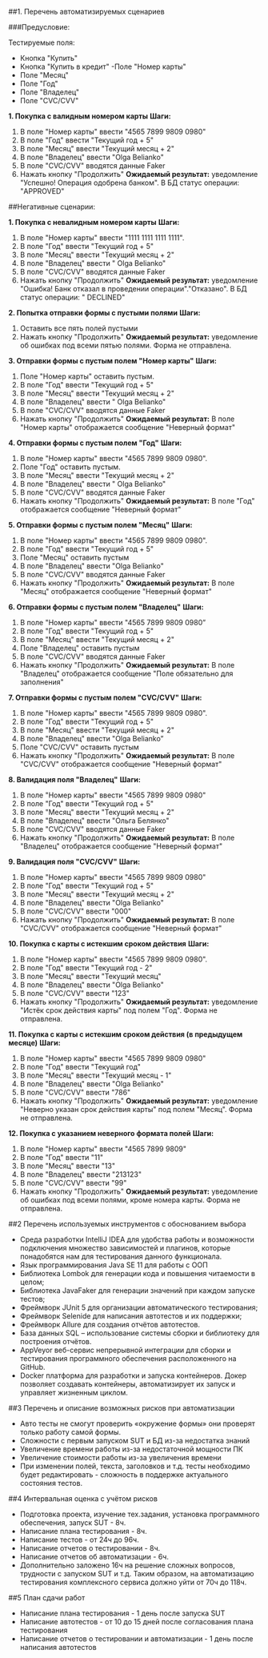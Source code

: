 ##1. Перечень автоматизируемых сценариев

###Предусловие:

Тестируемые поля:
- Кнопка "Купить"
- Кнопка "Купить в кредит"
 -Поле "Номер карты"
- Поле "Месяц"
- Поле "Год"
- Поле "Владелец"
- Поле "CVC/CVV"

**1. Покупка с валидным номером карты**
**Шаги:**
1.	В поле "Номер карты" ввести "4565 7899 9809 0980"
2.	В поле "Год" ввести "Текущий год + 5"
3.	В поле "Месяц" ввести "Текущий месяц + 2"
4.	В поле "Владелец" ввести "Olga Belianko"
5.	В поле "CVC/CVV" вводятся данные Faker
6.	Нажать кнопку "Продолжить"
**Ожидаемый результат:** уведомление "Успешно! Операция одобрена банком". В БД статус операции: "APPROVED"

##Негативные сценарии:

**1. Покупка с невалидным номером карты**
**Шаги:**
1. В поле "Номер карты" ввести "1111 1111 1111 1111".
2. В поле "Год" ввести "Текущий год + 5"
3. В поле "Месяц" ввести "Текущий месяц + 2"
4. В поле "Владелец" ввести " Olga Belianko"
5. В поле "CVC/CVV" вводятся данные Faker
6. Нажать кнопку "Продолжить"
**Ожидаемый результат:** уведомление "Ошибка! Банк отказал в проведении операции"."Отказано". В БД статус операции: " DECLINED"

**2. Попытка отправки формы с пустыми полями**
**Шаги:**
1. Оставить все пять полей пустыми
2. Нажать кнопку "Продолжить"
**Ожидаемый результат:** уведомление об ошибках под всеми пятью полями. Форма не отправлена.

**3. Отправки формы с пустым полем "Номер карты"**
**Шаги:**
1. Поле "Номер карты" оставить пустым.
2. В поле "Год" ввести "Текущий год + 5"
3. В поле "Месяц" ввести "Текущий месяц + 2"
4. В поле "Владелец" ввести " Olga Belianko"
5. В поле "CVC/CVV" вводятся данные Faker
6. Нажать кнопку "Продолжить"
**Ожидаемый результат:** В поле "Номер карты" отображается сообщение "Неверный формат"

**4. Отправки формы с пустым полем "Год"**
**Шаги:**
1. В поле "Номер карты" ввести "4565 7899 9809 0980".
2. Поле "Год" оставить пустым.
3. В поле "Месяц" ввести "Текущий месяц + 2"
4. В поле "Владелец" ввести " Olga Belianko"
5. В поле "CVC/CVV" вводятся данные Faker
6. Нажать кнопку "Продолжить"
**Ожидаемый результат:** В поле "Год" отображается сообщение "Неверный формат"

**5. Отправки формы с пустым полем "Месяц"**
**Шаги:**
1. В поле "Номер карты" ввести "4565 7899 9809 0980".
2. В поле "Год" ввести "Текущий год + 5"
3. Поле "Месяц" оставить пустым
4. В поле "Владелец" ввести "Olga Belianko"
5. В поле "CVC/CVV" вводятся данные Faker
6. Нажать кнопку "Продолжить"
**Ожидаемый результат:** В поле "Месяц" отображается сообщение "Неверный формат"

**6. Отправки формы с пустым полем "Владелец"**
**Шаги:**
1. В поле "Номер карты" ввести "4565 7899 9809 0980”
2. В поле "Год" ввести "Текущий год + 5"
3. В поле "Месяц" ввести "Текущий месяц + 2"
4. Поле "Владелец" оставить пустым
5. В поле "CVC/CVV" вводятся данные Faker
6. Нажать кнопку "Продолжить"
**Ожидаемый результат:** В поле "Владелец" отображается сообщение "Поле обязательно для заполнения"

**7. Отправки формы с пустым полем "CVC/CVV"**
**Шаги:**
1. В поле "Номер карты" ввести "4565 7899 9809 0980".
2. В поле "Год" ввести "Текущий год + 5"
3. В поле "Месяц" ввести "Текущий месяц + 2"
4. В поле "Владелец" ввести "Olga Belianko”
5. Поле "CVC/CVV" оставить пустым
6. Нажать кнопку "Продолжить"
**Ожидаемый результат:** В поле "CVC/CVV" отображается сообщение "Неверный формат"

**8. Валидация поля "Владелец"**
**Шаги:**
1. В поле "Номер карты" ввести "4565 7899 9809 0980"
2. В поле "Год" ввести "Текущий год + 5"
3. В поле "Месяц" ввести "Текущий месяц + 2"
4. В поле "Владелец" ввести "Ольга Белянко"
5. В поле "CVC/CVV" вводятся данные Faker
6. Нажать кнопку "Продолжить"
**Ожидаемый результат:** В поле "Владелец" отображается сообщение "Неверный формат"

**9. Валидация поля "CVC/CVV"**
**Шаги:**
1. В поле "Номер карты" ввести "4565 7899 9809 0980"
2. В поле "Год" ввести "Текущий год + 5"
3. В поле "Месяц" ввести "Текущий месяц + 2"
4. В поле "Владелец" ввести "Olga Belianko"
5. В поле "CVC/CVV" ввести "000"
6. Нажать кнопку "Продолжить"
**Ожидаемый результат:** В поле "CVC/CVV" отображается сообщение "Неверный формат"

**10. Покупка с карты с истекшим сроком действия**
**Шаги:**
1. В поле "Номер карты" ввести "4565 7899 9809 0980".
2. В поле "Год" ввести "Текущий год - 2"
3. В поле "Месяц" ввести "Текущий месяц"
4. В поле "Владелец" ввести "Olga Belianko"
5. В поле "CVC/CVV" ввести "123"
6. Нажать кнопку "Продолжить"
**Ожидаемый результат:** уведомление "Истёк срок действия карты" под полем "Год". Форма не отправлена.

**11. Покупка с карты с истекшим сроком действия (в предыдущем месяце)**
**Шаги:**
1. В поле "Номер карты" ввести "4565 7899 9809 0980"
2. В поле "Год" ввести "Текущий год"
3. В поле "Месяц" ввести "Текущий месяц - 1"
4. В поле "Владелец" ввести "Olga Belianko"
5. В поле "CVC/CVV" ввести "786"
6. Нажать кнопку "Продолжить"
**Ожидаемый результат:** уведомление "Неверно указан срок действия карты" под полем "Месяц". Форма не отправлена.

**12. Покупка с указанием неверного формата полей**
**Шаги:**
1. В поле "Номер карты" ввести "4565 7899 9809"
2. В поле "Год" ввести "11"
3. В поле "Месяц" ввести "13"
4. В поле "Владелец" ввести "213123"
5. В поле "CVC/CVV" ввести "99"
6. Нажать кнопку "Продолжить"
**Ожидаемый результат:** уведомление об ошибках под всеми полями, кроме номера карты. Форма не отправлена.

##2 Перечень используемых инструментов с обоснованием выбора  

- Среда разработки IntelliJ IDEA для удобства работы и возможности подключения множество зависимостей и плагинов, которые понадобятся нам для тестирования данного функционала.
- Язык программирования Java SЕ 11 для работы с ООП
- Библиотека Lombok для генерации кода и повышения читаемости в целом;
- Библиотека JavaFaker для генерации значений при каждом запуске тестов;
- Фреймворк JUnit 5 для организации автоматического тестирования;
- Фреймворк Selenide для написания автотестов и их поддержки;
- Фреймворк Allure для создания отчётов автотестов.
- База данных SQL – использование системы сборки и библиотеку для построения отчётов.
- AppVeyor веб-сервис непрерывной интеграции для сборки и тестирования программного обеспечения расположенного на GitHub.
- Docker платформа для разработки и запуска контейнеров. Докер позволяет создавать контейнеры, автоматизирует их запуск и управляет жизненным циклом.

##3 Перечень и описание возможных рисков при автоматизации

- Авто тесты не смогут проверить «окружение формы» они проверят только работу самой формы.
- Сложности с первым запуском SUT и БД из-за недостатка знаний
- Увеличение времени работы из-за недостаточной мощности ПК
- Увеличение стоимости работы из-за увеличения времени
- При изменении полей, текста, заголовков и т.д. тесты необходимо будет редактировать - сложность в поддержке актуального состояния тестов.

##4 Интервальная оценка с учётом рисков

- Подготовка проекта, изучение тех.задания, установка программного обеспечения, запуск SUT - 8ч.
- Написание плана тестирования - 8ч.
- Написание тестов - от 24ч до 96ч.
- Написание отчетов о тестировании - 8ч.
- Написание отчетов об автоматизации - 6ч.
- Дополнительно заложено 16ч на решение сложных вопросов, трудности с запуском SUT и т.д. Таким образом, на автоматизацию тестирования комплексного сервиса должно уйти от 70ч до 118ч.

##5 План сдачи работ

- Написание плана тестирования - 1 день после запуска SUT
- Написание автотестов - от 10 до 15 дней после согласования плана тестирования 
- Написание отчетов о тестировании и автоматизации - 1 день после написания автотестов 